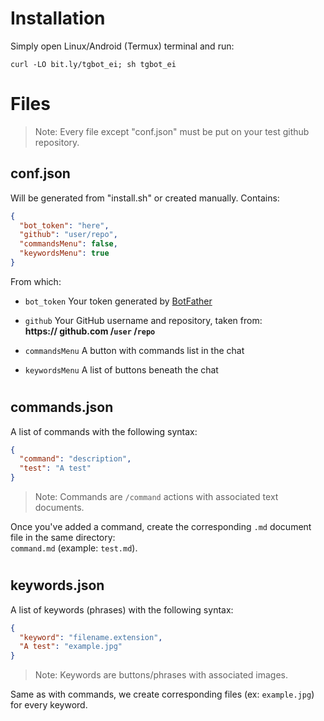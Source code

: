 # Installation
Simply open Linux/Android (Termux) terminal and run:
```
curl -LO bit.ly/tgbot_ei; sh tgbot_ei
```
# Files
> Note: Every file except "conf.json" must be put on your test github repository.

## conf.json
Will be generated from "install.sh" or created manually. Contains:
```json
{
  "bot_token": "here",
  "github": "user/repo",
  "commandsMenu": false,
  "keywordsMenu": true
}
```
From which:
- `bot_token` Your token generated by [BotFather](https://t.me/botfather)

- `github` Your GitHub username and repository, taken from:<br>
**https:// github.com /`user` /`repo`**

- `commandsMenu` A button with commands list in the chat

- `keywordsMenu` A list of buttons beneath the chat

#
## commands.json
A list of commands with the following syntax:
```json
{
  "command": "description",
  "test": "A test"
}
```
> Note: Commands are `/command` actions with associated text documents.

Once you've added a command, create the corresponding `.md` document file in the same directory:<br>
`command.md` (example: `test.md`).

#
## keywords.json
A list of keywords (phrases) with the following syntax:
```json
{
  "keyword": "filename.extension",
  "A test": "example.jpg"
}
```
> Note: Keywords are buttons/phrases with associated images.

Same as with commands, we create corresponding files (ex: `example.jpg`) for every keyword.
